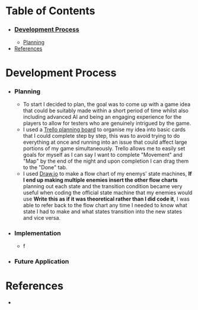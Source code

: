 <a name="Table-of-Contents"></a>
# Table of Contents
   * ### [Development Process](#Development-Process)
        * [Planning](#Planning)
   * [References](#References)
     
<a name="Development-Process"></a>
# Development Process
   <a name="Planning"></a>
   * ### Planning
       * To start I decided to plan, the goal was to come up with a game idea that could be suitably made within a short period of time whilst also including advanced AI and being an engaging experience for the players to allow for testers who are genuinely intrigued by the game.
       * I used a [Trello planning board](https://trello.com/invite/b/671c2038b631c2b34dd67730/ATTI95abe02e27cbc3b28b403a40269ce9310F1771B6/stealth) to organise my idea into basic cards that I could complete step by step, this was to avoid trying to do everything at once and running into an issue that could affect large portions of my game simultaneously. Trello allows me to easily set goals for myself as I can say I want to complete "Movement" and "Map" by the end of the night and upon completion I can drag them to the "Done" tab.
       * I used [Draw.io](draw.io) to make a flow chart of my enemys' state machines, **If I end up making multiple enemies insert the other flow charts** planning out each state and the transition condition became very useful when coding the official state machine that my enemies would use **Write this as if it was theoretical rather than I did code it**, I was able to refer back to the flow chart any time I needed to know what state I had to make and what states transition into the new states and vice versa.

   <a name="Implementation"></a>
   * ### Implementation
       * f
   <a name="Future-Application"></a>
   * ### Future Application

# References
   * 
